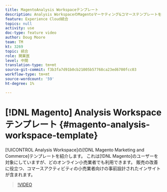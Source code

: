 ```yaml
---
title: MagentoAnalysis Workspaceテンプレート
description: Analysis WorkspaceのMagentoマーケティング&コマーステンプレートを紹介します。
feature: Experience Cloud統合
topics: null
activity: use
doc-type: feature video
author: Doug Moore
team: TM
kt: 3269
topic: 統合
role: 開業医
level: 中間
translation-type: tm+mt
source-git-commit: f3b3fa7d91b0cb21005b57768ca23ed6700fcc03
workflow-type: tm+mt
source-wordcount: '59'
ht-degree: 1%

---
```



# [!DNL Magento] Analysis Workspaceテンプレート  {#magento-analysis-workspace-template}

[!UICONTROL Analysis Workspace]の[!DNL Magento Marketing and Commerce]テンプレートを紹介します。 これは[!DNL Magento]のユーザーを対象にしていますが、どのオンライン小売業者でも利用できます。 販売の改善に役立つ、コマースアクティビティの小売業者向けの事前設計されたインサイトが含まれます。

>[!VIDEO](https://video.tv.adobe.com/v/28164/?quality=12)
